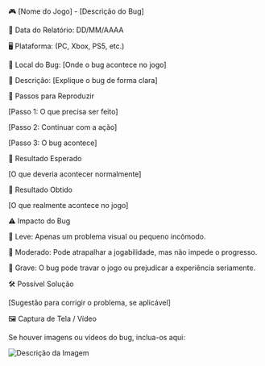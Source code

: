 🎮 [Nome do Jogo] - [Descrição do Bug] 

📅 Data do Relatório: DD/MM/AAAA  

🖥️ Plataforma: (PC, Xbox, PS5, etc.)  

📍 Local do Bug: [Onde o bug acontece no jogo]  

📝 Descrição: [Explique o bug de forma clara] 

🔄 Passos para Reproduzir 

[Passo 1: O que precisa ser feito]  

[Passo 2: Continuar com a ação]  

[Passo 3: O bug acontece] 

🎯 Resultado Esperado 

[O que deveria acontecer normalmente]  

🚨 Resultado Obtido 

[O que realmente acontece no jogo]  

⚠ Impacto do Bug 

🔹 Leve: Apenas um problema visual ou pequeno incômodo. 

🔸 Moderado: Pode atrapalhar a jogabilidade, mas não impede o progresso. 

🔴 Grave: O bug pode travar o jogo ou prejudicar a experiência seriamente.  

🛠 Possível Solução 

[Sugestão para corrigir o problema, se aplicável]  

🖼️ Captura de Tela / Vídeo 

Se houver imagens ou vídeos do bug, inclua-os aqui: 

![Descrição da Imagem](../Imagens/nome_do_arquivo.png) 
